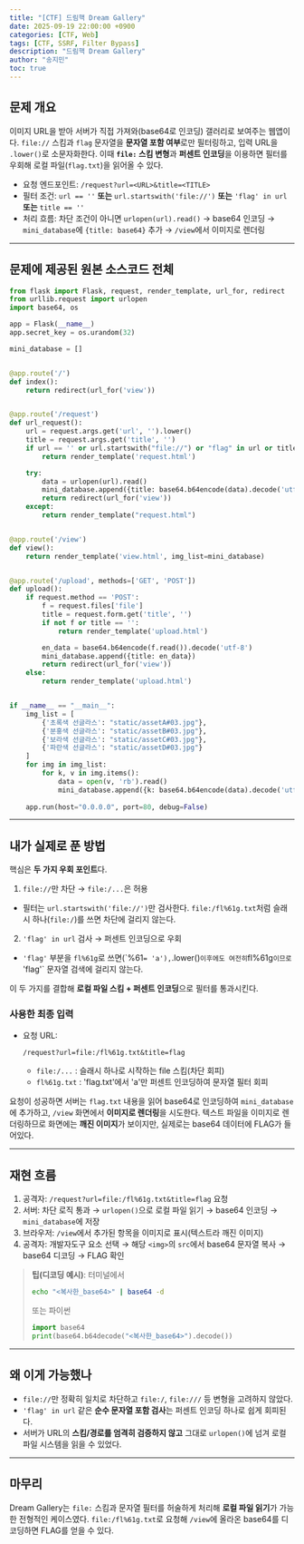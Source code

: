 ```yaml
---
title: "[CTF] 드림핵 Dream Gallery"
date: 2025-09-19 22:00:00 +0900
categories: [CTF, Web]
tags: [CTF, SSRF, Filter Bypass]
description: "드림핵 Dream Gallery"
author: "송지민"
toc: true
---
```


## 문제 개요

이미지 URL을 받아 서버가 직접 가져와(base64로 인코딩) 갤러리로 보여주는 웹앱이다. `file://` 스킴과 `flag` 문자열을 **문자열 포함 여부**로만 필터링하고, 입력 URL을 `.lower()`로 소문자화한다. 이때 **`file:` 스킴 변형**과 **퍼센트 인코딩**을 이용하면 필터를 우회해 로컬 파일(`flag.txt`)을 읽어올 수 있다.

* 요청 엔드포인트: `/request?url=<URL>&title=<TITLE>`
* 필터 조건: `url == ''` **또는** `url.startswith('file://')` **또는** `'flag' in url` **또는** `title == ''`
* 처리 흐름: 차단 조건이 아니면 `urlopen(url).read()` → base64 인코딩 → `mini_database`에 `{title: base64}` 추가 → `/view`에서 이미지로 렌더링

---

## 문제에 제공된 원본 소스코드 전체

```python
from flask import Flask, request, render_template, url_for, redirect
from urllib.request import urlopen
import base64, os

app = Flask(__name__)
app.secret_key = os.urandom(32)

mini_database = []


@app.route('/')
def index():
    return redirect(url_for('view'))


@app.route('/request')
def url_request():
    url = request.args.get('url', '').lower()
    title = request.args.get('title', '')
    if url == '' or url.startswith("file://") or "flag" in url or title == '':
        return render_template('request.html')

    try:
        data = urlopen(url).read()
        mini_database.append({title: base64.b64encode(data).decode('utf-8')})
        return redirect(url_for('view'))
    except:
        return render_template("request.html")


@app.route('/view')
def view():
    return render_template('view.html', img_list=mini_database)


@app.route('/upload', methods=['GET', 'POST'])
def upload():
    if request.method == 'POST':
        f = request.files['file']
        title = request.form.get('title', '')
        if not f or title == '':
            return render_template('upload.html')

        en_data = base64.b64encode(f.read()).decode('utf-8')
        mini_database.append({title: en_data})
        return redirect(url_for('view'))
    else:
        return render_template('upload.html')


if __name__ == "__main__":
    img_list = [
        {'초록색 선글라스': "static/assetA#03.jpg"}, 
        {'분홍색 선글라스': "static/assetB#03.jpg"},
        {'보라색 선글라스': "static/assetC#03.jpg"}, 
        {'파란색 선글라스': "static/assetD#03.jpg"}
    ]
    for img in img_list:
        for k, v in img.items():
            data = open(v, 'rb').read()
            mini_database.append({k: base64.b64encode(data).decode('utf-8')})
    
    app.run(host="0.0.0.0", port=80, debug=False)
```

---

## 내가 실제로 푼 방법

핵심은 **두 가지 우회 포인트**다.

1. `file://`만 차단 → `file:/...`은 허용

* 필터는 `url.startswith('file://')`만 검사한다. `file:/fl%61g.txt`처럼 슬래시 하나(`file:/`)를 쓰면 차단에 걸리지 않는다.

2. `'flag' in url` 검사 → 퍼센트 인코딩으로 우회

* `'flag'` 부분을 `fl%61g`로 쓰면(\`%61`= 'a'),`.lower()`이후에도 여전히`fl%61g`이므로 `'flag'\` 문자열 검색에 걸리지 않는다.

이 두 가지를 결합해 **로컬 파일 스킴 + 퍼센트 인코딩**으로 필터를 통과시킨다.

### 사용한 최종 입력

* 요청 URL:

  ```
  /request?url=file:/fl%61g.txt&title=flag
  ```

  * `file:/...` : 슬래시 하나로 시작하는 file 스킴(차단 회피)
  * `fl%61g.txt` : 'flag.txt'에서 'a'만 퍼센트 인코딩하여 문자열 필터 회피

요청이 성공하면 서버는 `flag.txt` 내용을 읽어 base64로 인코딩하여 `mini_database`에 추가하고, `/view` 화면에서 **이미지로 렌더링**을 시도한다. 텍스트 파일을 이미지로 렌더링하므로 화면에는 **깨진 이미지**가 보이지만, 실제로는 base64 데이터에 FLAG가 들어있다.

---

## 재현 흐름

1. 공격자: `/request?url=file:/fl%61g.txt&title=flag` 요청
2. 서버: 차단 로직 통과 → `urlopen()`으로 로컬 파일 읽기 → base64 인코딩 → `mini_database`에 저장
3. 브라우저: `/view`에서 추가된 항목을 이미지로 표시(텍스트라 깨진 이미지)
4. 공격자: 개발자도구 요소 선택 → 해당 `<img>`의 `src`에서 base64 문자열 복사 → base64 디코딩 → FLAG 확인

> **팁(디코딩 예시)**: 터미널에서
>
> ```bash
> echo "<복사한_base64>" | base64 -d
> ```
>
> 또는 파이썬
>
> ```python
> import base64
> print(base64.b64decode("<복사한_base64>").decode())
> ```

---

## 왜 이게 가능했나

* `file://`만 정확히 일치로 차단하고 `file:/`, `file:///` 등 변형을 고려하지 않았다.
* `'flag' in url` 같은 **순수 문자열 포함 검사**는 퍼센트 인코딩 하나로 쉽게 회피된다.
* 서버가 URL의 **스킴/경로를 엄격히 검증하지 않고** 그대로 `urlopen()`에 넘겨 로컬 파일 시스템을 읽을 수 있었다.

---

## 마무리

Dream Gallery는 `file:` 스킴과 문자열 필터를 허술하게 처리해 **로컬 파일 읽기**가 가능한 전형적인 케이스였다. `file:/fl%61g.txt`로 요청해 `/view`에 올라온 base64를 디코딩하면 FLAG를 얻을 수 있다.